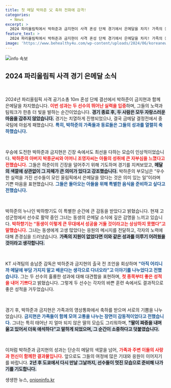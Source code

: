 ```yaml
---
title: 첫 메달 박하준 父 축하 전화에 감격!
categories:
  - News
excerpt: >
  2024 파리올림픽에서 박하준과 금지현이 사격 혼성 단체 경기에서 은메달을 차지! 가족의 응원 속에 이룬 값진 결실과 그들의 뒷이야기를 확인하세요!
feature_text: >
  2024 파리올림픽에서 박하준과 금지현이 사격 혼성 단체 경기에서 은메달을 차지! 가족의 응원 속에 이룬 값진 결실과 그들의 뒷이야기를 확인하세요!
image: 'https://www.behealthy4u.com/wp-content/uploads/2024/06/koreanews.jpg'
---
```


<p><img src="https://www.behealthy4u.com/wp-content/uploads/2024/06/koreanews.jpg" alt="info 속보" /></p>

<h2 data-ke-size="size26">2024 파리올림픽 사격 경기 은메달 소식</h2>

<p data-ke-size="size16">&nbsp;</p>

<p>2024년 파리올림픽 사격 공기소총 10m 혼성 단체 결선에서 박하준이 금지현과 함께 은메달을 차지했습니다. <b><span style="color: #ee2323;">이번 성과는 두 선수의 뛰어난 실력을 입증</span></b>하며, 그들의 노력과 팀워크가 한층 더 빛을 발하는 순간이었습니다. <b><span style="background-color: #21538527;">경기 종료 후, 두 사람은 모두 자랑스러운 마음을 감추지 않았습니다.</span></b> 경기는 치열하게 진행되었으나, 결국 금메달 결정전에서 중국팀에 아쉽게 패했습니다. <b><span style="color: #1a5490;">특히, 박하준의 가족들과 동료들은 그들의 성과를 열렬히 축하했습니다.</span></b></p>

<p data-ke-size="size16">&nbsp;</p>

<p>우승에 도전한 박하준과 금지현은 긴장 속에서도 최선을 다하는 모습이 인상적이었습니다. <b><span style="color: #ee2323;">박하준의 아버지 박종균씨와 어머니 조영자씨는 아들의 성취에 큰 자부심을 느꼈다고 전했습니다.</span></b> 그들은 하준이의 긴장을 덜어주기 위해 기도하며 경기를 지켜보았고, <b><span style="background-color: #21538527;">메달의 색깔에 상관없이 그 자체가 큰 의미가 있다고 강조했습니다.</span></b> 박하준의 부모님은 “우수한 실력을 가진 선수들이 모인 올림픽에서 은메달을 땄다는 것은 의미 있는 일”이라며 기쁜 마음을 표현했습니다. <b><span style="color: #1a5490;">그들은 돌아오는 아들을 위해 특별한 음식을 준비하고 싶다고 전했습니다.</span></b></p>

<p data-ke-size="size16">&nbsp;</p>

<p>박하준의 누나인 박하향기도 이 특별한 순간에 큰 감동을 받았다고 밝혔습니다. 현재 고성군청에서 선수로 활약 중인 그녀는 동생의 은메달 소식에 깊은 감명을 느끼고 있습니다. <b><span style="color: #ee2323;">박하향기는 “동생이 이렇게 큰 무대에서 성공을 거둘 것이라고는 상상하지 못했다”고 말했습니다.</span></b> 그녀는 동생에게 고생 많았다는 응원의 메시지를 전달하고, 각자의 노력에 대해 존경심을 드러냈습니다. <b><span style="background-color: #21538527;">가족의 지원이 없었다면 이와 같은 성과를 이루기 어려웠을 것이라고 생각합니다.</span></b></p>

<p data-ke-size="size16">&nbsp;</p>

<p>KT 사격팀의 송남준 감독은 박하준과 금지현의 출국 전 조언을 회상하며 <b><span style="color: #1a5490;">"아직 어리니까 메달에 부담 가지지 말고 배운다는 생각으로 다녀오라"고 이야기를 나누었다고 전했습니다.</span></b> 그는 두 선수의 훌륭한 성과에 대해 대견함을 표현하며, <b><span style="color: #ee2323;">첫 종목부터 좋은 성적을 내어 기쁘다</span></b>고 밝혔습니다. 그렇게 두 선수는 각자의 바쁜 훈련 속에서도 결과적으로 좋은 성적을 거두었습니다.</p>

<p data-ke-size="size16">&nbsp;</p>

<p>경기 후, 박하준과 금지현은 가족과의 영상통화에서 축하를 받으며 서로의 기쁨을 나누었습니다. <b><span style="color: #1a5490;">금지현은 가족들이 함께 모여 고통을 나누는 장면이 감동적이었다고 전했습니다.</span></b> 그녀는 특히 태어난 지 얼마 되지 않은 딸의 모습도 그리워하며, <b><span style="background-color: #21538527;">"딸이 짜증을 내며 울고 있어서 더욱 애석하다”고 말하게 되었으며, 그 순간이 소중하다고 덧붙였습니다.</span></b></p>

<p data-ke-size="size16">&nbsp;</p>

<p>이처럼 박하준과 금지현의 성과는 단순히 메달의 색깔을 넘어, <b><span style="color: #ee2323;">가족과 주변 이들의 사랑과 헌신이 함께한 결과물입니다.</span></b> 앞으로도 그들의 여정에 많은 기대와 응원이 이어지기를 바랍니다. <b><span style="background-color: #21538527;">2년 후 도쿄에서 다시 만날 그날까지, 선수들이 멋진 모습으로 준비해 나가기를 기도합니다.</span></b></p>
생생한 뉴스, <a href="https://onioninfo.kr" rel="dofollow">onioninfo.kr</a>


